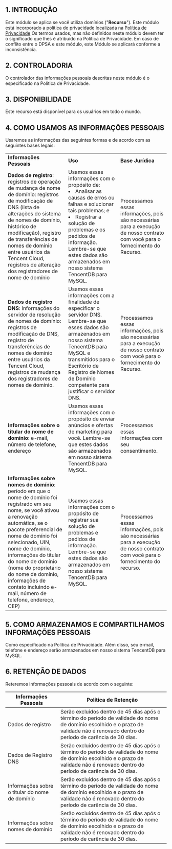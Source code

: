 ##  1\. INTRODUÇÃO

Este módulo se aplica se você utiliza domínios ("**Recurso**").  Este módulo está incorporado a política de privacidade localizada na [Política de Privacidade](https://intl.cloud.tencent.com/document/product/301/17345 ) Os termos usados, mas não definidos neste módulo devem ter o significado que lhes é atribuído na Política de Privacidade. Em caso de conflito entre o DPSA e este módulo, este Módulo se aplicará conforme a inconsistência.

##  2\. CONTROLADORIA

O controlador das informações pessoais descritas neste módulo é o especificado na Política de Privacidade.

## 3\. DISPONIBILIDADE

Este recurso está disponível para os usuários em todo o mundo.

## 4\. COMO USAMOS AS INFORMAÇÕES PESSOAIS

Usaremos as informações das seguintes formas e de acordo com as seguintes bases legais:
<table>
<tr>
	<td><b>Informações Pessoais</b></td>
	<td><b>Uso</b></td>
	<td><b>Base Jurídica</b></td>
</tr>
<tr>
	<td><b>Dados de registro</b>: registros de operação de mudança de nome de domínio: registros de modificação de DNS (lista de alterações do sistema de nomes de domínio, histórico de modificação), registro de transferências de nomes de domínio entre usuários da Tencent Cloud, registros de alteração dos registradores de nome de domínio</td>
	<td>Usamos essas informações com o propósito de: 
<li>Analisar as causas de erros ou falhas e solucionar tais problemas; e</li>
<li>Registrar a solução de problemas e os pedidos de informação. </li>
Lembre-se que estes dados são armazenados em nosso sistema TencentDB para MySQL.</td>
	<td>Processamos essas informações, pois são necessárias para a execução de nosso contrato com você para o fornecimento do Recurso.</td>
</tr>
<tr>
	<td><b>Dados de registro DNS</b>: Informações do servidor de resolução de nomes de domínio: registros de modificação de DNS, registro de transferências de nomes de domínio entre usuários da Tencent Cloud, registros de mudança dos registradores de nomes de domínio.</td>
	<td>Usamos essas informações com a finalidade de especificar o servidor DNS. 
Lembre-se que esses dados são armazenados em nosso sistema TencentDB para MySQL e transmitidos para o Escritório de Registro de Nomes de Domínio competente para justificar o servidor DNS.</td>
	<td>Processamos essas informações, pois são necessárias para a execução de nosso contrato com você para o fornecimento do Recurso.</td>
</tr>
<tr>
	<td><b>Informações sobre o titular do nome de domínio</b>: e-mail, número de telefone, endereço</td>
	<td>Usamos essas informações com o propósito de enviar anúncios e ofertas de marketing para você. 
Lembre-se que estes dados são armazenados em nosso sistema TencentDB para MySQL.</td>
	<td>Processamos essas informações com seu consentimento.</td>
</tr>
<tr>
	<td><b>Informações sobre nomes de domínio</b>: período em que o nome de domínio foi registrado em seu nome, se você ativou a renovação automática, se o pacote preferencial de nome de domínio foi selecionado, UIN, nome de domínio, informações do titular do nome de domínio (nome do proprietário do nome de domínio, informações de contato incluindo e-mail, número de telefone, endereço, CEP)</td>
	<td>Usamos essas informações com o propósito de registrar sua solução de problemas e pedidos de informação.
Lembre-se que estes dados são armazenados em nosso sistema TencentDB para MySQL.</td>
	<td>Processamos essas informações, pois são necessárias para a execução de nosso contrato com você para o fornecimento do recurso.</td>
</tr>
</table>




## 5\. COMO ARMAZENAMOS E COMPARTILHAMOS INFORMAÇÕES PESSOAIS

Como especificado na Política de Privacidade. Além disso, seu e-mail, telefone e endereço serão armazenados em nosso sistema TencentDB para MySQL.

## 6\. RETENÇÃO DE DADOS

Reteremos informações pessoais de acordo com o seguinte:

| **Informações Pessoais**       | **Política de Retenção**                                         |
| ------------------------------ | ------------------------------------------------------------ |
| Dados de registro                       | Serão excluídos dentro de 45 dias após o término do período de validade do nome de domínio escolhido e o prazo de validade não é renovado dentro do período de carência de 30 dias. |
| Dados de Registro DNS                   | Serão excluídos dentro de 45 dias após o término do período de validade do nome de domínio escolhido e o prazo de validade não é renovado dentro do período de carência de 30 dias. |
| Informações sobre o titular do nome de domínio | Serão excluídos dentro de 45 dias após o término do período de validade do nome de domínio escolhido e o prazo de validade não é renovado dentro do período de carência de 30 dias. |
| Informações sobre nomes de domínio        | Serão excluídos dentro de 45 dias após o término do período de validade do nome de domínio escolhido e o prazo de validade não é renovado dentro do período de carência de 30 dias. |











 